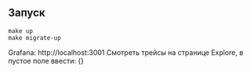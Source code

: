 ## Запуск

```shell
make up
make migrate-up
```

Grafana: http://localhost:3001
Смотреть трейсы на странице Explore, в пустое поле ввести: {}